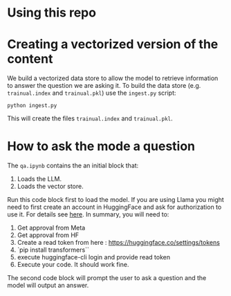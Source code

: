 # Using this repo

# Creating a vectorized version of the content

We build a vectorized data store to allow the model
to retrieve information to answer the question we are asking it.
To build the data store (e.g. `trainual.index` and `trainual.pkl`)
use the `ingest.py` script:

```
python ingest.py
```

This will create the files `trainual.index` and `trainual.pkl`.

# How to ask the mode a question

The `qa.ipynb` contains the an initial block that:
1. Loads the LLM.
2. Loads the vector store.

Run this code block first to load the model. If you are using Llama
you might need to first create an account in HuggingFace and ask for
authorization to use it. For details see [here](https://huggingface.co/meta-llama/Llama-2-7b-chat-hf). In summary, you will need to:
1. Get approval from Meta
2. Get approval from HF
3. Create a read token from here : https://huggingface.co/settings/tokens
4. `pip install transformers``
5. execute huggingface-cli login and provide read token
6. Execute your code. It should work fine.


The second code block will prompt the user to ask a question and
the model will output an answer.